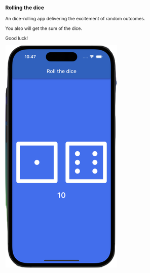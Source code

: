 

### Rolling the dice

An dice-rolling app delivering the excitement of random outcomes.

You also will get the sum of the dice.

Good luck!

![](images/screen.png)